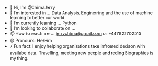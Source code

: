 - 👋 Hi, I’m @ChimaJerry
- 👀 I’m interested in ... Data Analysis, Enginerring and the use of machine learning to better our world.
- 🌱 I’m currently learning ... Python
- 💞️ I’m looking to collaborate on ...
- 📫 How to reach me ... jerrychima@gmail.com or +447823702515
- 😄 Pronouns: He/Him
- ⚡ Fun fact: I enjoy helping organisations take infromed decison with availabe data. Travelling, meeting new people and reding Biographies is my thing.

<!---
ChimaJerry/ChimaJerry is a ✨ special ✨ repository because its `README.md` (this file) appears on your GitHub profile.
You can click the Preview link to take a look at your changes.
--->
